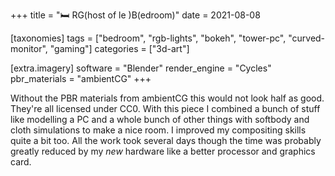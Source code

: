 +++
title = "🛏️ RG(host of le )B(edroom)"
date = 2021-08-08

[taxonomies]
tags = ["bedroom", "rgb-lights", "bokeh", "tower-pc", "curved-monitor", "gaming"]
categories = ["3d-art"]

[extra.imagery]
software = "Blender"
render_engine = "Cycles"
pbr_materials = "ambientCG"
+++

Without the PBR materials from ambientCG this would not look half as good. They're all licensed under CC0. With this piece I combined a bunch of stuff like modelling a PC and a whole bunch of other things with softbody and cloth simulations to make a nice room. I improved my compositing skills quite a bit too. All the work took several days though the time was probably greatly reduced by my *new* hardware like a better processor and graphics card.

